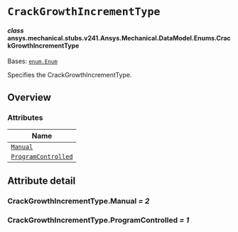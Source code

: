# `CrackGrowthIncrementType`

<a id="ansys.mechanical.stubs.v241.Ansys.Mechanical.DataModel.Enums.CrackGrowthIncrementType"></a>

#### *class* ansys.mechanical.stubs.v241.Ansys.Mechanical.DataModel.Enums.CrackGrowthIncrementType

Bases: [`enum.Enum`](https://docs.python.org/3/library/enum.html#enum.Enum)

Specifies the CrackGrowthIncrementType.

<!-- !! processed by numpydoc !! -->

<a id="overview"></a>

## Overview

### Attributes

| Name |
| -------------------------------------------------------------------- |
| [`Manual`](#CrackGrowthIncrementType.Manual) |
| [`ProgramControlled`](#CrackGrowthIncrementType.ProgramControlled) |

<a id="attribute-detail"></a>

## Attribute detail

<a id="CrackGrowthIncrementType.Manual"></a>

### CrackGrowthIncrementType.Manual *= 2*

<a id="CrackGrowthIncrementType.ProgramControlled"></a>

### CrackGrowthIncrementType.ProgramControlled *= 1*


